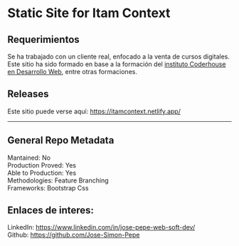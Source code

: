 # Static Site for Itam Context

## Requerimientos

Se ha trabajado con un cliente real, enfocado a la venta de cursos digitales. 
Este sitio ha sido formado en base a la formación del [instituto Coderhouse en Desarrollo Web](https://www.linkedin.com/in/jose-pepe-web-soft-dev/details/education/1635494452704/single-media-viewer/?profileId=ACoAADSoDUUBzHYE90eXV90kZKhxeF3pHaqv1y0), entre otras formaciones.

## Releases

Este sitio puede verse aquí: https://itamcontext.netlify.app/

----

## General Repo Metadata

Mantained: No <br>
Production Proved: Yes <br>
Able to Production: Yes <br>
Methodologies: Feature Branching <br>
Frameworks: Bootstrap Css <br>

## Enlaces de interes:

LinkedIn: https://www.linkedin.com/in/jose-pepe-web-soft-dev/  <br>
Github: https://github.com/Jose-Simon-Pepe
